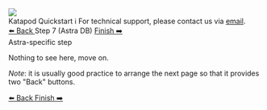 <!-- TOP -->
<div class="top">
  <img class="scenario-academy-logo" src="https://datastax-academy.github.io/katapod-shared-assets/images/ds-academy-2023.svg" />
  <div class="scenario-title-section">
    <span class="scenario-title">Katapod Quickstart</span>
    <span class="scenario-subtitle">ℹ️ For technical support, please contact us via <a href="mailto:academy@datastax.com">email</a>.</span>
  </div>
</div>

<!-- NAVIGATION -->
<div id="navigation-top" class="navigation-top">
  <a title="Back" href='command:katapod.loadPage?[{"step":"step6"}]' class="btn btn-dark navigation-top-left">
    ⬅️ Back
  </a>
  <span class="step-count">Step 7 (Astra DB)</span>
  <a title="Finish" href='command:katapod.loadPage?[{"step":"finish"}]' class="btn btn-dark navigation-top-right">
    Finish ➡️
  </a>
</div>

<!-- CONTENT -->
<div class="step-title">Astra-specific step</div>

Nothing to see here, move on.

_Note_: it is usually good practice to arrange the next page so that it provides two "Back" buttons.

<!-- NAVIGATION -->
<div id="navigation-bottom" class="navigation-bottom">
  <a title="Back" href='command:katapod.loadPage?[{"step":"step6"}]' class="btn btn-dark navigation-bottom-left">
    ⬅️ Back
  </a>
  <a title="Finish" href='command:katapod.loadPage?[{"step":"finish"}]' class="btn btn-dark navigation-bottom-right">
    Finish ➡️
  </a>
</div>
